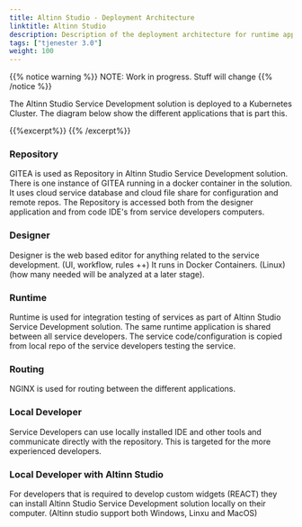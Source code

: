 ```yaml
---
title: Altinn Studio - Deployment Architecture
linktitle: Altinn Studio
description: Description of the deployment architecture for runtime application
tags: ["tjenester 3.0"]
weight: 100
---
```

{{% notice warning %}}
NOTE: Work in progress. Stuff will change
{{% /notice %}}

The Altinn Studio Service Development solution is deployed to a Kubernetes Cluster. The 
diagram below show the different applications that is part this.

{{%excerpt%}}
<object data="/architecture/deployment/altinn-studio/AltinnStudio_Deployment_Architecture.svg" type="image/svg+xml" style="width: 100%;"></object>
{{% /excerpt%}}

### Repository
GITEA is used as Repository in Altinn Studio Service Development solution. There is one 
instance of GITEA running in a docker container in the solution. 
It uses cloud service database and cloud file share for configuration and remote repos.
The Repository is accessed both from the designer application and from code IDE's from
service developers computers. 

### Designer
Designer is the web based editor for anything related to the service development.
 (UI, workflow, rules ++)
It runs in Docker Containers. (Linux) (how many needed will be analyzed at a later stage).

### Runtime
Runtime is used for integration testing of services as part of Altinn Studio Service 
Development solution. The same runtime application is shared between
all service developers. The service code/configuration is copied from local repo of the
service developers testing the service. 

### Routing
NGINX is used for routing between the different applications.

### Local Developer
Service Developers can use locally installed IDE and other tools and communicate directly 
with the repository. This is targeted for the more experienced developers.

### Local Developer with Altinn Studio
For developers that is required to develop custom widgets (REACT) they can install 
Altinn Studio Service Development solution locally on their computer. (Altinn studio
support both Windows, Linxu and MacOS)





